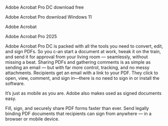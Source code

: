 Adobe Acrobat Pro DC download free

Adobe Acrobat Pro download Windows 11

Adobe Acrobat

Adobe Acrobat Pro 2025

Adobe Acrobat Pro DC is packed with all the tools you need to convert, edit, and sign PDFs. So you c-an start a document at work, tweak it on the train, and send it for approval from your living room — seamlessly, without missing a beat. Sharing PDFs and gathering comments is as simple as sending an email — but with far more control, tracking, and no messy attachments. Recipients get an email with a link to your PDF. They click to open, view, comment, and sign in—there is no need to sign in or install the software.

It’s just as mobile as you are. Adobe also makes used as signed documents easy.

Fill, sign, and securely share PDF forms faster than ever. Send legally binding PDF documents that recipients can sign from anywhere — in a browser or mobile device. 
